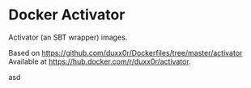 # Docker Activator

Activator (an SBT wrapper) images.

Based on https://github.com/duxx0r/Dockerfiles/tree/master/activator
Available at https://hub.docker.com/r/duxx0r/activator.

asd
